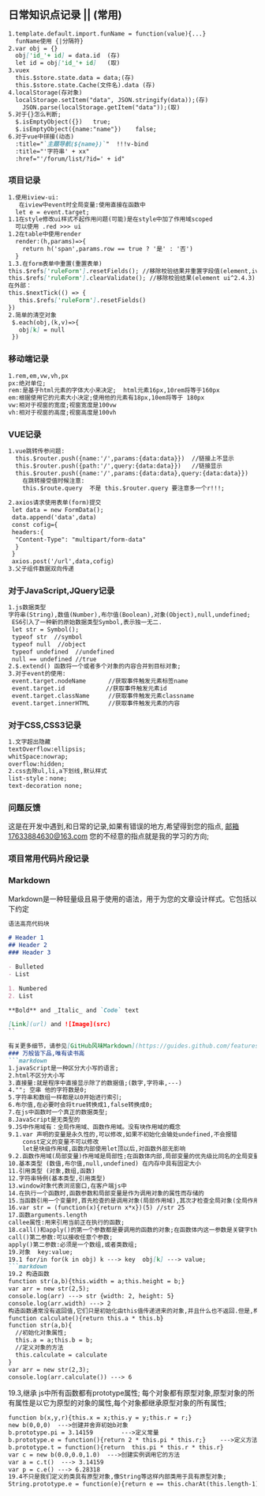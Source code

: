 ## 日常知识点记录 || (常用)
```markdown
1.template.default.import.funName = function(value){...}  
  funName使用 {|分隔符}
2.var obj = {}
  obj['id_'+ id] = data.id	(存)
  let id = obj['id_'+ id]   (取)
3.vuex
  this.$store.state.data = data;(存)
  this.$store.state.Cache(文件名).data (存)
4.localStorage(存对象)
  localStorage.setItem("data", JSON.stringify(data));(存)
	JSON.parse(localStorage.getItem("data"));(取)
5.对于{}怎么判断;
  $.isEmptyObject({})	true;
  $.isEmptyObject({name:"name"})	false;
6.对于vue中拼接(动态)
  :title="`主题导航(${name})`"  !!!v-bind
  :title="'字符串' + xx"
  :href="'/forum/list/?id=' + id"
```

### 项目记录
```markdown
1.使用iview-ui:
   在iview中event时全局变量:使用直接在函数中
  let e = event.target;
1.1在style修改ui样式不起作用问题(可能)是在style中加了作用域scoped
  可以使用 .red >>> ui 
1.2在table中使用render
  render:(h,params)=>{
    return h('span',params.row == true ? '是' : '否')
  }
1.3.在form表单中重置(重置表单)
this.$refs['ruleForm'].resetFields(); //移除校验结果并重置字段值(element,iview ui)
this.$refs['ruleForm'].clearValidate(); //移除校验结果(element ui^2.4.3)
在外部：
this.$nextTick(() => {
   this.$refs['ruleForm'].resetFields()
})
2.简单的清空对象
 $.each(obj,(k,v)=>{
   obj[k] = null
 })
```

### 移动端记录
```markdown
1.rem,em,vw,vh,px
px:绝对单位;
rem:是基于html元素的字体大小来决定;	html元素16px,10rem将等于160px
em:根据使用它的元素大小决定;使用他的元素有18px,10em将等于 180px
vw:相对于视窗的宽度;视窗宽度是100vw
vh:相对于视窗的高度;视窗高度是100vh
```

### VUE记录
```markdown
1.vue跳转传参问题:
  this.$router.push({name:'/',params:{data:data}})  //链接上不显示
  this.$router.push({path:'/',query:{data:data}})   //链接显示
  this.$router.push({name:'/',params:{data:data},query:{data:data}})   //链接显示query.data
	在跳转接受值时候注意:
	this.$route.query  不是 this.$router.query 要注意多一个r!!!;
	
2.axios请求使用表单(form)提交
 let data = new FormData();
 data.append('data',data)
 const cofig={
 headers:{
  "Content-Type": "multipart/form-data"
  }
 }
 axios.post('/url',data,cofig)
3.父子组件数据双向传递

```

### 对于JavaScript,JQuery记录
```markdown
1.js数据类型
字符串(String),数值(Number),布尔值(Boolean),对象(Object),null,undefined;
 ES6引入了一种新的原始数据类型Symbol,表示独一无二.
 let str = Symbol();
 typeof str  //symbol
 typeof null  //object
 typeof undefined  //undefined
 null == undefined //true
2.$.extend() 函数将一个或者多个对象的内容合并到目标对象;
3.对于event的使用:
 event.target.nodeName  　　 //获取事件触发元素标签name
 event.target.id　　　　　　　//获取事件触发元素id
 event.target.className　　  //获取事件触发元素classname
 event.target.innerHTML　　  //获取事件触发元素的内容
```

### 对于CSS,CSS3记录
```markdown
1.文字超出隐藏
textOverflow:ellipsis;
whitSpace:nowrap;
overflow:hidden;
2.css去除ul,li,a下划线,默认样式
list-style：none;
text-decoration none;
```

### 问题反馈
这是在开发中遇到,和日常的记录,如果有错误的地方,希望得到您的指点,
邮箱17633884630@163.com
您的不经意的指点就是我的学习的方向;

### 项目常用代码片段记录

### Markdown
Markdown是一种轻量级且易于使用的语法，用于为您的文章设计样式。它包括以下约定
```markdown
语法高亮代码块

# Header 1
## Header 2
### Header 3

- Bulleted
- List

1. Numbered
2. List

**Bold** and _Italic_ and `Code` text

[Link](url) and ![Image](src)
``

有关更多细节，请参见[GitHub风味Markdown](https://guides.github.com/features/mastering-markdown/)。
### 万般皆下品,唯有读书高
```markdown
1.javaScript是一种区分大小写的语言;
2.html不区分大小写
3.直接量:就是程序中直接显示除了的数据值;(数字,字符串,---)
4.""; 空串 他的字符数是0; 
5.字符串和数组一样都是以0开始进行索引;
6.布尔值,在必要时会将true转换成1,false转换成0;
7.在js中函数时一个真正的数据类型;
8.JavaScript是无类型的
9.JS中作用域有：全局作用域、函数作用域。没有块作用域的概念
9.1.var 声明的变量是永久性的,可以修改,如果不初始化会输处undefined,不会报错
    const定义的变量不可以修改
    let是块级作用域,函数内部使用let顶以后,对函数外部无影响
9.2.函数作用域(局部变量)作用域是局部性;在函数体内部,局部变量的优先级比同名的全局变量高;
10.基本类型 (数值,布尔值,null,undefined) 在内存中具有固定大小
11.引用类型 (对象,数组,函数)
12.字符串特例(基本类型,引用类型)
13.window对象代表浏览窗口,在客户端js中
14.在执行一个函数时,函数参数和局部变量是作为调用对象的属性而存储的
15.当函数引用一个变量时,首先检查的是调用对象(局部作用域),其次才检查全局对象(全局作用域)
16.var str = (function(x){return x*x})(5) //str 25
17.函数arguments.length
callee属性:用来引用当前正在执行的函数;
18.call()和apply()的第一个参数都是要调用的函数的对象;在函数体内这一参数是关键字this的值;
call()第二参数:可以接收任意个参数;
apply()第二参数:必须是一个数组,或者类数组;
19.对象  key:value;
19.1 for/in for(k in obj) k ---> key  obj[k] ---> value;
```markdown
19.2 构造函数
function str(a,b){this.width = a;this.height = b;}
var arr = new str(2,5);
console.log(arr) ---> str {width: 2, height: 5} 
console.log(arr.width) ---> 2
构造函数通常没有返回值,它们只是初始化由this值传递进来的对象,并且什么也不返回.但是,构造函数可以返回一个对象值,如果这样做,被返回的对象就成了new表达式的值,在这种情况下,this值所引用的对象就被丢弃了
function calculate(){return this.a * this.b}
function str(a,b){
  //初始化对象属性;
  this.a = a;this.b = b;
  //定义对象的方法
  this.calculate = calculate
}
var arr = new str(2,3);
console.log(arr.calculate()) ---> 6
```
19.3,继承 js中所有函数都有prototype属性;
   每个对象都有原型对象,原型对象的所有属性是以它为原型的对象的属性,每个对象都继承原型对象的所有属性;
```markdown
function b(x,y,r){this.x = x;this.y = y;this.r = r;}
new b(0,0,0)  --->创建并舍弃初始b对象
b.prototype.pi = 3.14159		--->定义常量
b.prototype.e = function(){return 2 * this.pi * this.r;}	--->定义方法
b.prototype.t = function(){return  this.pi * this.r * this.r}
var c = new b(0.0,0.0,1.0)  --->创建实例调用它的方法
var a = c.t()  ---> 3.14159
var p = c.e() ---> 6.28318
19.4不只是我们定义的类具有原型对象,像String等这样内部类用于具有原型对象;
String.prototype.e = function(e){return e == this.charAt(this.length-1)} --->str.e(length-1) --->true
```

```